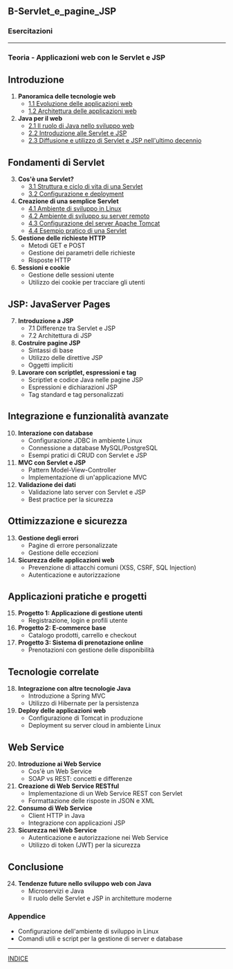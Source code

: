 ## B-Servlet_e_pagine_JSP

### Esercitazioni

---
### Teoria - Applicazioni web con le Servlet e JSP
## Introduzione
1. **Panoramica delle tecnologie web**
   - [1.1 Evoluzione delle applicazioni web](<01.1 Evoluzione delle applicazioni web.md>)
   - [1.2 Architettura delle applicazioni web](<01.2 Architettura delle applicazioni web.md>)
2. **Java per il web**
   - [2.1 Il ruolo di Java nello sviluppo web](<02.1 Il ruolo di Java nello sviluppo web.md>)
   - [2.2 Introduzione alle Servlet e JSP](<02.2 Introduzione alle Servlet e JSP.md>)
   - [2.3 Diffusione e utilizzo di Servlet e JSP nell'ultimo decennio](<02.3 Diffusione e utilizzo di Servlet e JSP nell'ultimo decennio.md>)

## Fondamenti di Servlet
3. **Cos'è una Servlet?**
   - [3.1 Struttura e ciclo di vita di una Servlet](<03.1 Struttura e ciclo di vita di una Servlet.md>)
   - [3.2 Configurazione e deployment](<03.2 Configurazione e deployment.md>)
4. **Creazione di una semplice Servlet**
   - [4.1 Ambiente di sviluppo in Linux](<04.1 Ambiente di sviluppo in Linux.md>)
   - [4.2 Ambiente di sviluppo su server remoto](<04.2 Ambiente di sviluppo su server remoto.md>)
   - [4.3 Configurazione del server Apache Tomcat](<04.3 Configurazione del server Apache Tomcat.md>)
   - [4.4 Esempio pratico di una Servlet](<04.4 Esempio pratico di una Servlet.md>)
5. **Gestione delle richieste HTTP**
   - Metodi GET e POST
   - Gestione dei parametri delle richieste
   - Risposte HTTP
6. **Sessioni e cookie**
   - Gestione delle sessioni utente
   - Utilizzo dei cookie per tracciare gli utenti

## JSP: JavaServer Pages
7. **Introduzione a JSP**
   - 7.1 Differenze tra Servlet e JSP
   - 7.2 Architettura di JSP
8. **Costruire pagine JSP**
   - Sintassi di base
   - Utilizzo delle direttive JSP
   - Oggetti impliciti
9. **Lavorare con scriptlet, espressioni e tag**
   - Scriptlet e codice Java nelle pagine JSP
   - Espressioni e dichiarazioni JSP
   - Tag standard e tag personalizzati

## Integrazione e funzionalità avanzate
10. **Interazione con database**
    - Configurazione JDBC in ambiente Linux
    - Connessione a database MySQL/PostgreSQL
    - Esempi pratici di CRUD con Servlet e JSP
11. **MVC con Servlet e JSP**
    - Pattern Model-View-Controller
    - Implementazione di un'applicazione MVC
12. **Validazione dei dati**
    - Validazione lato server con Servlet e JSP
    - Best practice per la sicurezza

## Ottimizzazione e sicurezza
13. **Gestione degli errori**
    - Pagine di errore personalizzate
    - Gestione delle eccezioni
14. **Sicurezza delle applicazioni web**
    - Prevenzione di attacchi comuni (XSS, CSRF, SQL Injection)
    - Autenticazione e autorizzazione

## Applicazioni pratiche e progetti
15. **Progetto 1: Applicazione di gestione utenti**
    - Registrazione, login e profili utente
16. **Progetto 2: E-commerce base**
    - Catalogo prodotti, carrello e checkout
17. **Progetto 3: Sistema di prenotazione online**
    - Prenotazioni con gestione delle disponibilità

## Tecnologie correlate
18. **Integrazione con altre tecnologie Java**
    - Introduzione a Spring MVC
    - Utilizzo di Hibernate per la persistenza
19. **Deploy delle applicazioni web**
    - Configurazione di Tomcat in produzione
    - Deployment su server cloud in ambiente Linux

## Web Service
20. **Introduzione ai Web Service**
    - Cos'è un Web Service
    - SOAP vs REST: concetti e differenze
21. **Creazione di Web Service RESTful**
    - Implementazione di un Web Service REST con Servlet
    - Formattazione delle risposte in JSON e XML
22. **Consumo di Web Service**
    - Client HTTP in Java
    - Integrazione con applicazioni JSP
23. **Sicurezza nei Web Service**
    - Autenticazione e autorizzazione nei Web Service
    - Utilizzo di token (JWT) per la sicurezza

## Conclusione
24. **Tendenze future nello sviluppo web con Java**
    - Microservizi e Java
    - Il ruolo delle Servlet e JSP in architetture moderne

### Appendice
- Configurazione dell'ambiente di sviluppo in Linux
- Comandi utili e script per la gestione di server e database

---
[INDICE](<../README.md>)